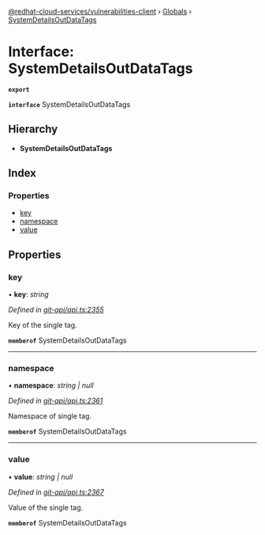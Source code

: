 [@redhat-cloud-services/vulnerabilities-client](../README.md) › [Globals](../globals.md) › [SystemDetailsOutDataTags](systemdetailsoutdatatags.md)

# Interface: SystemDetailsOutDataTags

**`export`** 

**`interface`** SystemDetailsOutDataTags

## Hierarchy

* **SystemDetailsOutDataTags**

## Index

### Properties

* [key](systemdetailsoutdatatags.md#key)
* [namespace](systemdetailsoutdatatags.md#namespace)
* [value](systemdetailsoutdatatags.md#value)

## Properties

###  key

• **key**: *string*

*Defined in [git-api/api.ts:2355](https://github.com/RedHatInsights/javascript-clients/blob/master/packages/vulnerabilities/git-api/api.ts#L2355)*

Key of the single tag.

**`memberof`** SystemDetailsOutDataTags

___

###  namespace

• **namespace**: *string | null*

*Defined in [git-api/api.ts:2361](https://github.com/RedHatInsights/javascript-clients/blob/master/packages/vulnerabilities/git-api/api.ts#L2361)*

Namespace of single tag.

**`memberof`** SystemDetailsOutDataTags

___

###  value

• **value**: *string | null*

*Defined in [git-api/api.ts:2367](https://github.com/RedHatInsights/javascript-clients/blob/master/packages/vulnerabilities/git-api/api.ts#L2367)*

Value of the single tag.

**`memberof`** SystemDetailsOutDataTags
